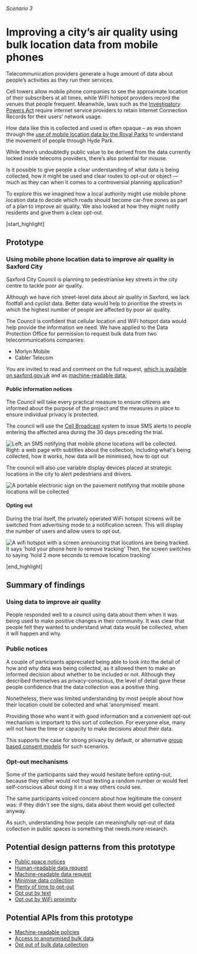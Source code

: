 ###### Scenario 3
# Improving a city’s air quality using bulk location data from mobile phones

Telecommunication providers generate a huge amount of data about people’s activities as they run their services.

Cell towers allow mobile phone companies to see the approximate location of their subscribers at all times, while WiFi hotspot providers record the venues that people frequent. Meanwhile, laws such as the [Investigatory Powers Act](http://www.legislation.gov.uk/ukpga/2016/25/contents/enacted) require internet service providers to retain Internet Connection Records for their users’ network usage.

How data like this is collected and used is often opaque – as was shown through the [use of mobile location data by the Royal Parks](https://www.theguardian.com/world/2015/dec/25/hyde-park-visitors-tracked-mobile-phone-data-ee) to understand the movement of people through Hyde Park.

While there’s undoubtedly public value to be derived from the data currently locked inside telecoms providers, there’s also potential for misuse.

Is it possible to give people a clear understanding of what data is being collected, how it might be used and clear routes to opt-out or object &mdash; much as they can when it comes to a controversial planning application?

To explore this we imagined how a local authority might use mobile phone location data to decide which roads should become car-free zones as part of a plan to improve air quality. We also looked at how they might notify residents and give them a clear opt-out.


[start_highlight]

## Prototype
### Using mobile phone location data to improve air quality in Saxford City

Saxford City Council is planning to pedestrianise key streets in the city centre to tackle poor air quality.

Although we have rich street-level data about air quality in Saxford, we lack footfall and cyclist data. Better data would help to prioritise the streets in which the highest number of people are affected by poor air quality.


The Council is confident that cellular location and WiFi hotspot data would help provide the information we need. We have applied to the Data Protection Office for permission to request bulk data from two telecommunications companies:

 * Morlyn Mobile
 * Cabler Telecom


You are invited to read and comment on the full request, [which is available on saxford.gov.uk](https://gist.github.com/paulfurley/21ac195a66803588a27870f634dfef02#file-collection_request-md) and as [machine-readable data.](https://gist.githubusercontent.com/paulfurley/21ac195a66803588a27870f634dfef02/raw/75910d4dd41091f1fd7e49636169c0e09957b76c/collection_request.json)

#### Public information notices

The Council will take every practical measure to ensure citizens are informed about the purpose of the project and the measures in place to ensure individual privacy is protected.

The council will use the [Cell Broadcast](https://en.wikipedia.org/wiki/Cell_Broadcast) system to issue SMS alerts to people entering the affected area during the 30 days preceding the trial.

![Left: an SMS notifying that mobile phone locations will be collected. Right: a web page with subtitles about the collection, including what's being collected, how it works, how data will be minimised, how to opt out](https://s3-eu-west-1.amazonaws.com/projectsbyif.com/longform/openapis.projectsbyif.com/Saxford-council_prototype-v1.jpg)

The council will also use variable display devices placed at strategic locations in the city to alert pedestrians and drivers.

![A portable electronic sign on the pavement notifying that mobile phone locations will be collected](https://s3-eu-west-1.amazonaws.com/projectsbyif.com/longform/openapis.projectsbyif.com/variable-message-signs_v2.gif)

#### Opting out

During the trial itself, the privately operated WiFi hotspot screens will be switched from advertising mode to a notification screen. This will display the number of users and allow users to opt out.

![A wifi hotspot with a screen announcing that locations are being tracked. It says 'hold your phone here to remove tracking' Then, the screen switches to saying 'hold 2 more seconds to remove location tracking'](https://s3-eu-west-1.amazonaws.com/projectsbyif.com/longform/openapis.projectsbyif.com/bus-stop-ad_v1.gif)

[end_highlight]

## Summary of findings

### Using data to improve air quality

People responded well to a council using data about them when it was being used to make positive changes in their community. It was clear that people felt they wanted to understand what data would be collected, when it will happen and why.

### Public notices

A couple of participants appreciated being able to look into the detail of how and why data was being collected, as it allowed them to make an informed decision about whether to be included or not. Although they described themselves as privacy-conscious, the level of detail gave these people confidence that the data collection was a positive thing.

Nonetheless, there was limited understanding by most people about how their location could be collected and what ‘anonymised’ meant.

Providing those who want it with good information and a convenient opt-out mechanism is important to this sort of collection. For everyone else, many will not have the time or capacity to make decisions about their data.

This supports the case for strong privacy by default, or alternative [group based consent models](https://www.connectedhealthcities.org/get-involved/citizens-juries/) for such scenarios.

### Opt-out mechanisms

Some of the participants said they would hesitate before opting-out, because they either would not trust texting a random number or would feel self-conscious about doing it in a way others could see.

The same participants voiced concern about how legitimate the consent was: if they didn't see the signs, data about them would get collected anyway.

As such, understanding how people can meaningfully opt-out of data collection in public spaces is something that needs more research.

## Potential design patterns from this prototype

* [Public space notices](/potential-design-patterns-for-open-apis-in-the-utilities-sector#publicspacenotices)
* [Human-readable data request](/potential-design-patterns-for-open-apis-in-the-utilities-sector#humanreadabledatarequest)
* [Machine-readable data request](/potential-design-patterns-for-open-apis-in-the-utilities-sector#machinereadabledatarequest)
* [Minimise data collection](/potential-design-patterns-for-open-apis-in-the-utilities-sector#minimisedatacollection)
* [Plenty of time to opt-out](/potential-design-patterns-for-open-apis-in-the-utilities-sector#plentyoftimetooptout)
* [Opt out by text](/potential-design-patterns-for-open-apis-in-the-utilities-sector#optoutbytext)
* [Opt out by WiFi proximity](/potential-design-patterns-for-open-apis-in-the-utilities-sector#optoutbywifiproximity)

## Potential APIs from this prototype

* [Machine-readable policies](/potential-open-apis-for-the-telecoms-sector#machinereadablepolicies)
* [Access to anonymised bulk data](/potential-open-apis-for-the-telecoms-sector#accesstoanonymisedbulkdata)
* [Opt out of bulk data collection](/potential-open-apis-for-the-telecoms-sector#optoutofbulkdatacollection)
